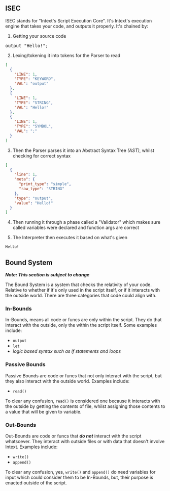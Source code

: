## ISEC
ISEC stands for "Intext's Script Execution Core". It's Intext's execution engine that takes your code, and outputs it properly. It's chained by:
1. Getting your source code
<pre>output "Hello!";</pre>

2. Lexing/tokening it into tokens for the Parser to read
```JSON
[
  {
    "LINE": 1,
    "TYPE": "KEYWORD",
    "VAL": "output"
  },
  {
    "LINE": 1,
    "TYPE": "STRING",
    "VAL": "Hello!"
  },
  {
    "LINE": 1,
    "TYPE": "SYMBOL",
    "VAL": ";"
  }
]
```

3. Then the Parser parses it into an Abstract Syntax Tree *(AST)*, whilst checking for correct syntax
```JSON
[
  {
    "line": 1,
    "meta": {
      "print_type": "simple",
      "raw_type": "STRING"
    },
    "type": "output",
    "value": "Hello!"
  }
]
```

4. Then running it through a phase called a "Validator" which makes sure called variables were declared and function args are correct

5. The Interpreter then executes it based on what's given
```
Hello!
```

## Bound System
***Note: This section is subject to change***

The Bound System is a system that checks the relativity of your code. Relative to whether if it's only used in the script itself, or if it interacts with the outside world. There are three categories that code could align with.

### In-Bounds 
In-Bounds, means all code or funcs are only within the script. They do that interact with the outside, only the within the script itself. Some examples include:
- `output`
- `let`
- *logic based syntax such as if statements and loops*

### Passive Bounds
Passive Bounds are code or funcs that not only interact with the script, but they also interact with the outside world. Examples include: <!--Add input when possible -->

- `read()`

To clear any confusion, `read()` is considered one because it interacts with the outside by getting the contents of file, whilst assigning those contents to a value that will be given to variable.

### Out-Bounds
Out-Bounds are code or funcs that ***do not*** interact with the script whatsoever. They interact with outside files or with data that doesn't involve Intext. Examples include:
- `write()`
- `append()`

To clear any confusion, yes, `write()` and `append()` do need variables for input which could consider them to be In-Bounds, but, their purpose is enacted outside of the script.